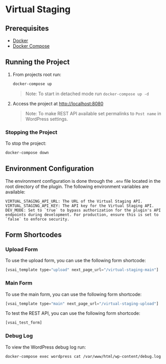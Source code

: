 # Virtual Staging

## Prerequisites

- [Docker](https://www.docker.com/)
- [Docker Compose](https://docs.docker.com/compose/)

## Running the Project

1. From projects root run:

    ```bash
    docker-compose up
    ```

    > Note: To start in detached mode run `docker-compose up -d`

2. Access the project at [http://localhost:8080](http://localhost:8080)

    > Note: To make REST API available set permalinks to `Post name` in WordPress settings.

### Stopping the Project

To stop the project:

```bash
docker-compose down
```

## Environment Configuration

The environment configuration is done through the `.env` file located in the root directory of the plugin. The following environment variables are available:

```dotenv
VIRTUAL_STAGING_API_URL: The URL of the Virtual Staging API.
VIRTUAL_STAGING_API_KEY: The API key for the Virtual Staging API.
DEV_MODE: Set to `true` to bypass authorization for the plugin's API endpoints during development. For production, ensure this is set to `false` to enforce security.
```

## Form Shortcodes

### Upload Form

To use the upload form, you can use the following form shortcode:

```php
[vsai_template type="upload" next_page_url="/virtual-staging-main"]
```

### Main Form

To use the main form, you can use the following form shortcode:

```php
[vsai_template type="main" next_page_url="/virtual-staging-upload"]
```

To test the REST API, you can use the following form shortcode:

```php
[vsai_test_form]
```

### Debug Log

To view the WordPress debug log run:  

```bash
docker-compose exec wordpress cat /var/www/html/wp-content/debug.log
```

